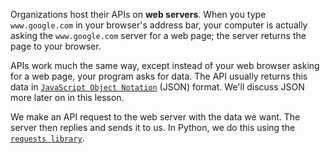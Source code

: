 Organizations host their APIs on **web servers**. When you type `www.google.com` in your browser's address bar, your computer is actually asking the `www.google.com` server for a web page; the server returns the page to your browser.

APIs work much the same way, except instead of your web browser asking for a web page, your program asks for data. The API usually returns this data in [`JavaScript Object Notation`](https://www.json.org/json-en.html) (JSON) format. We'll discuss JSON more later on in this lesson.

We make an API request to the web server with the data we want. The server then replies and sends it to us. In Python, we do this using the [`requests library`](https://docs.python-requests.org/en/master/).